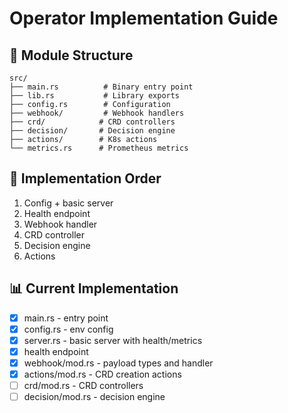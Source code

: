 # Operator Implementation Guide

## 📝 Module Structure
```
src/
├── main.rs          # Binary entry point
├── lib.rs           # Library exports
├── config.rs        # Configuration
├── webhook/         # Webhook handlers
├── crd/            # CRD controllers
├── decision/       # Decision engine
├── actions/        # K8s actions
└── metrics.rs      # Prometheus metrics
```

## 🎯 Implementation Order
1. Config + basic server
2. Health endpoint
3. Webhook handler
4. CRD controller
5. Decision engine
6. Actions

## 📊 Current Implementation
- [x] main.rs - entry point
- [x] config.rs - env config
- [x] server.rs - basic server with health/metrics
- [x] health endpoint
- [x] webhook/mod.rs - payload types and handler
- [x] actions/mod.rs - CRD creation actions
- [ ] crd/mod.rs - CRD controllers
- [ ] decision/mod.rs - decision engine